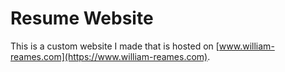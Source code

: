 # Resume Website

This is a custom website I made that is hosted on [www.william-reames.com](https://www.william-reames.com).
